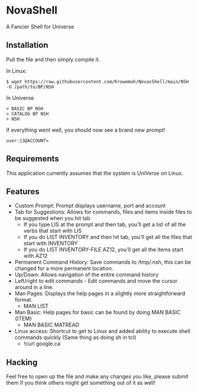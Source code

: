 # NovaShell
A Fancier Shell for Universe

## Installation

Pull the file and then simply compile it.

In Linux:
```
$ wget https://raw.githubusercontent.com/Krowemoh/NovasShell/main/NSH -O /path/to/BP/NSH
```

In Universe
```
> BASIC BP NSH
> CATALOG BP NSH
> NSH
```

If everything went well, you should now see a brand new prompt!
```
user:13@ACCOUNT>
```

## Requirements
This application currently assumes that the system is UniVerse on Linux. 

## Features

- Custom Prompt: Prompt displays username, port and account
- Tab for Suggestions: Allows for commands, files and items inside files to be suggested when you hit tab 
  - If you type LIS at the prompt and then tab, you’ll get a list of all the verbs that start with LIS
  - If you do LIST INVENTORY and then hit tab, you’ll get all the files that start with INVENTORY
  - If you do LIST INVENTORY-FILE AZ12, you’ll get all the items start with AZ12
- Permanent Command History: Save commands to /tmp/.nsh, this can be changed for a more permanent location.
- Up/Down: Allows navigation of the entire command history
- Left/right to edit commands - Edit commands and move the cursor around in a line.
- Man Pages: Displays the help pages in a slightly more straightforward format. 
  - MAN LIST
- Man Basic: Help pages for basic can be found by doing MAN BASIC {ITEM} 
  - MAN BASIC MATREAD
- Linux access: Shortcut to get to Linux and added ability to execute shell commands quickly (Same thing as doing sh in tcl)
  - !curl google.ca 

## Hacking
Feel free to open up the file and make any changes you like, please submit them if you think others might get something out of it as well!
